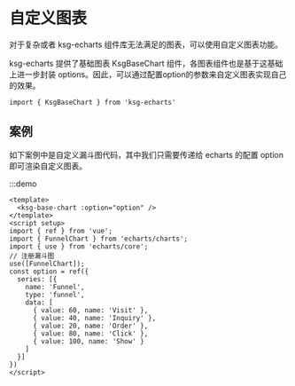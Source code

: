 # 自定义图表
对于复杂或者 ksg-echarts 组件库无法满足的图表，可以使用自定义图表功能。

ksg-echarts 提供了基础图表 KsgBaseChart 组件，各图表组件也是基于这基础上进一步封装 options。因此，可以通过配置option的参数来自定义图表实现自己的效果。

```
import { KsgBaseChart } from 'ksg-echarts'
```

## 案例
如下案例中是自定义漏斗图代码，其中我们只需要传递给 echarts 的配置 option 即可渲染自定义图表。

:::demo

```vue
<template>
  <ksg-base-chart :option="option" />
</template>
<script setup>
import { ref } from 'vue';
import { FunnelChart } from 'echarts/charts';
import { use } from 'echarts/core';
// 注册漏斗图
use([FunnelChart]);
const option = ref({
  series: [{
    name: 'Funnel',
    type: 'funnel',
    data: [
      { value: 60, name: 'Visit' },
      { value: 40, name: 'Inquiry' },
      { value: 20, name: 'Order' },
      { value: 80, name: 'Click' },
      { value: 100, name: 'Show' }
    ]
  }]
})
</script>
```